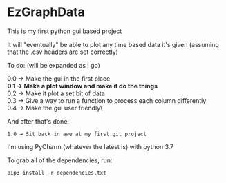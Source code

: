 # EzGraphData
This is my first python gui based project

It will "eventually" be able to plot any time based data it's given (assuming that the .csv headers are set correctly)

To do: (will be expanded as I go)

~~0.0 → Make the gui in the first place~~ \
**0.1 → Make a plot window and make it do the things**\
0.2 → Make it plot a set bit of data\
0.3 → Give a way to run a function to process each column differently\
0.4 → Make the gui user friendly\

And after that's done:

	1.0 → Sit back in awe at my first git project

I'm using PyCharm (whatever the latest is) with python 3.7

To grab all of the dependencies, run:

    pip3 install -r dependencies.txt